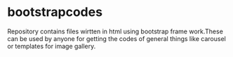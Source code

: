 # bootstrapcodes
Repository contains files wirtten in html using bootstrap frame work.These can be used by anyone for getting the codes of general things like carousel or templates for image gallery.

